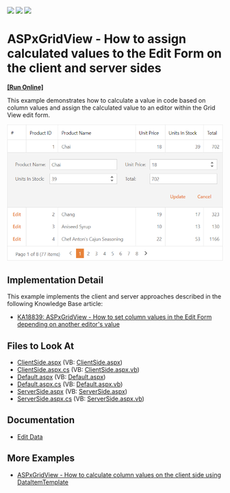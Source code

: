 <!-- default badges list -->
![](https://img.shields.io/endpoint?url=https://codecentral.devexpress.com/api/v1/VersionRange/128535406/15.1.3%2B)
[![](https://img.shields.io/badge/Open_in_DevExpress_Support_Center-FF7200?style=flat-square&logo=DevExpress&logoColor=white)](https://supportcenter.devexpress.com/ticket/details/E4842)
[![](https://img.shields.io/badge/📖_How_to_use_DevExpress_Examples-e9f6fc?style=flat-square)](https://docs.devexpress.com/GeneralInformation/403183)
<!-- default badges end -->
# ASPxGridView - How to assign calculated values to the Edit Form on the client and server sides
<!-- run online -->
**[[Run Online]](https://codecentral.devexpress.com/128535406/)**
<!-- run online end -->
This example demonstrates how to calculate a value in code based on column values and assign the calculated value to an editor within the Grid View edit form.

![Set Edit Form Values](set-edit-form-values.png)

## Implementation Detail

This example implements the client and server approaches described in the following Knowledge Base article:

- [KA18839: ASPxGridView - How to set column values in the Edit Form depending on another editor's value](https://www.devexpress.com/Support/Center/p/KA18839)

## Files to Look At

- [ClientSide.aspx](./CS/Solution/ClientSide.aspx) (VB: [ClientSide.aspx](./VB/Solution/ClientSide.aspx))
- [ClientSide.aspx.cs](./CS/Solution/ClientSide.aspx.cs) (VB: [ClientSide.aspx.vb](./VB/Solution/ClientSide.aspx.vb))
- [Default.aspx](./CS/Solution/Default.aspx) (VB: [Default.aspx](./VB/Solution/Default.aspx))
- [Default.aspx.cs](./CS/Solution/Default.aspx.cs) (VB: [Default.aspx.vb](./VB/Solution/Default.aspx.vb))
- [ServerSide.aspx](./CS/Solution/ServerSide.aspx) (VB: [ServerSide.aspx](./VB/Solution/ServerSide.aspx))
- [ServerSide.aspx.cs](./CS/Solution/ServerSide.aspx.cs) (VB: [ServerSide.aspx.vb](./VB/Solution/ServerSide.aspx.vb))

## Documentation 

- [Edit Data](https://docs.devexpress.com/AspNet/3712/components/grid-view/concepts/edit-data)

## More Examples

- [ASPxGridView - How to calculate column values on the client side using DataItemTemplate](https://www.devexpress.com/Support/Center/p/E3929)